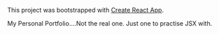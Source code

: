 This project was bootstrapped with [Create React App](https://github.com/facebook/create-react-app).

My Personal Portfolio....Not the real one. Just one to practise JSX with.
